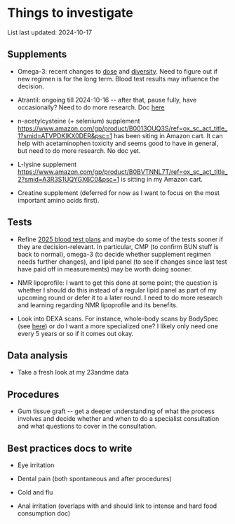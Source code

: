 # Things to investigate

List last updated: 2024-10-17

## Supplements

* Omega-3: recent changes to
  [dose](../events/2024/2024-09-25-decision-to-increase-omega-3-supplement-daily-dose.md)
  and
  [diversity](../events/2024/2024-09-28-decision-to-experimentally-add-another-omega-3-supplement.md). Need
  to figure out if new regimen is for the long term. Blood test
  results may influence the decision.

* Atrantil: ongoing till 2024-10-16 -- after that, pause fully, have
  occasionally? Need to do more research. Doc
  [here](../events/2024/2024-10-02-atrantil-purchase.md)

* n-acetylcysteine (+ selenium) supplement
  https://www.amazon.com/gp/product/B0013OUQ3S/ref=ox_sc_act_title_1?smid=ATVPDKIKX0DER&psc=1
  has been siting in Amazon cart. It can help with acetaminophen
  toxicity and seems good to have in general, but need to do more
  research. No doc yet.

* L-lysine supplement
  https://www.amazon.com/gp/product/B0BVTNNL7T/ref=ox_sc_act_title_2?smid=A3R3S1UQYGX6C0&psc=1
  is sitting in my Amazon cart.

* Creatine supplement (deferred for now as I want to focus on the most
  important amino acids first).

## Tests

* Refine [2025 blood test
  plans](../events/2025/2025-blood-test-plans.md) and maybe do some of
  the tests sooner if they are decision-relevant. In particular, CMP
  (to confirm BUN stuff is back to normal), omega-3 (to decide whether
  supplement regimen needs further changes), and lipid panel (to see
  if changes since last test have paid off in measurements) may be
  worth doing sooner.

* NMR lipoprofile: I want to get this done at some point; the question
  is whether I should do this instead of a regular lipid panel as part
  of my upcoming round or defer it to a later round. I need to do more
  research and learning regarding NMR lipoprofile and its benefits.

* Look into DEXA scans. For instance, whole-body scans by BodySpec (see
  [here](https://www.bodyspec.com/blog/post/dexa_faq)) or do I want a
  more specialized one? I likely only need one every 5 years or so if
  it comes out okay.

## Data analysis

* Take a fresh look at my 23andme data

## Procedures

* Gum tissue graft -- get a deeper understanding of what the process
  involves and decide whether and when to do a specialist consultation
  and what questions to cover in the consultation.

## Best practices docs to write

* Eye irritation

* Dental pain (both spontaneous and after procedures)

* Cold and flu

* Anal irritation (overlaps with and should link to intense and hard food consumption doc)
